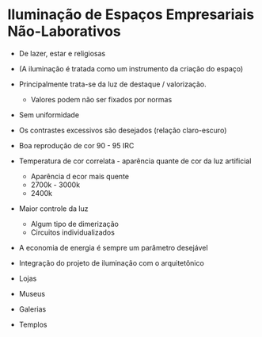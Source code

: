 # Iluminação de Espaços Empresariais Não-Laborativos
- De lazer, estar e religiosas
- (A iluminação é tratada como um instrumento da criação do espaço)
- Principalmente trata-se da luz de destaque / valorização.
    - Valores podem não ser fixados por normas
- Sem uniformidade
- Os contrastes excessivos são desejados (relação claro-escuro)
- Boa reprodução de cor  90 - 95 IRC
- Temperatura de cor correlata - aparência quante de cor da luz artificial
    - Aparência d ecor mais quente 
    - 2700k - 3000k
    - 2400k
- Maior controle da luz
    - Algum tipo de dimerização
    - Circuitos individualizados
- A economia de energia é sempre um parâmetro desejável
- Integração do projeto de iluminação com o arquitetônico

- Lojas
- Museus
- Galerias
- Templos

